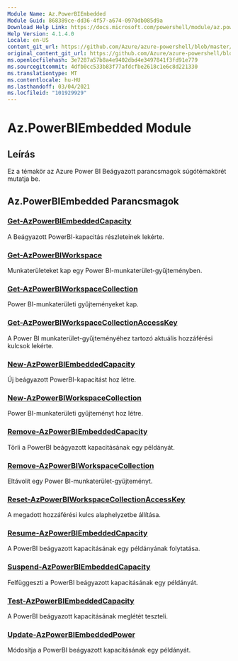 ```yaml
---
Module Name: Az.PowerBIEmbedded
Module Guid: 868389ce-dd36-4f57-a674-0970db085d9a
Download Help Link: https://docs.microsoft.com/powershell/module/az.powerbiembedded
Help Version: 4.1.4.0
Locale: en-US
content_git_url: https://github.com/Azure/azure-powershell/blob/master/src/PowerBIEmbedded/PowerBIEmbedded/help/Az.PowerBIEmbedded.md
original_content_git_url: https://github.com/Azure/azure-powershell/blob/master/src/PowerBIEmbedded/PowerBIEmbedded/help/Az.PowerBIEmbedded.md
ms.openlocfilehash: 3e7287a57b8a4e9402dbd4e3497841f3fd91e779
ms.sourcegitcommit: 4dfb0cc533b83f77afdcfbe2618c1e6c8d221330
ms.translationtype: MT
ms.contentlocale: hu-HU
ms.lasthandoff: 03/04/2021
ms.locfileid: "101929929"
---
```

# Az.PowerBIEmbedded Module
## Leírás
Ez a témakör az Azure Power BI Beágyazott parancsmagok súgótémakörét mutatja be.

## Az.PowerBIEmbedded Parancsmagok
### [Get-AzPowerBIEmbeddedCapacity](Get-AzPowerBIEmbeddedCapacity.md)
A Beágyazott PowerBI-kapacitás részleteinek lekérte.

### [Get-AzPowerBIWorkspace](Get-AzPowerBIWorkspace.md)
Munkaterületeket kap egy Power BI-munkaterület-gyűjteményben.

### [Get-AzPowerBIWorkspaceCollection](Get-AzPowerBIWorkspaceCollection.md)
Power BI-munkaterületi gyűjteményeket kap.

### [Get-AzPowerBIWorkspaceCollectionAccessKey](Get-AzPowerBIWorkspaceCollectionAccessKey.md)
A Power BI munkaterület-gyűjteményéhez tartozó aktuális hozzáférési kulcsok lekérte.

### [New-AzPowerBIEmbeddedCapacity](New-AzPowerBIEmbeddedCapacity.md)
Új beágyazott PowerBI-kapacitást hoz létre.

### [New-AzPowerBIWorkspaceCollection](New-AzPowerBIWorkspaceCollection.md)
Power BI-munkaterületi gyűjteményt hoz létre.

### [Remove-AzPowerBIEmbeddedCapacity](Remove-AzPowerBIEmbeddedCapacity.md)
Törli a PowerBI beágyazott kapacitásának egy példányát.

### [Remove-AzPowerBIWorkspaceCollection](Remove-AzPowerBIWorkspaceCollection.md)
Eltávolít egy Power BI-munkaterület-gyűjteményt.

### [Reset-AzPowerBIWorkspaceCollectionAccessKey](Reset-AzPowerBIWorkspaceCollectionAccessKey.md)
A megadott hozzáférési kulcs alaphelyzetbe állítása.

### [Resume-AzPowerBIEmbeddedCapacity](Resume-AzPowerBIEmbeddedCapacity.md)
A PowerBI beágyazott kapacitásának egy példányának folytatása.

### [Suspend-AzPowerBIEmbeddedCapacity](Suspend-AzPowerBIEmbeddedCapacity.md)
Felfüggeszti a PowerBI beágyazott kapacitásának egy példányát.

### [Test-AzPowerBIEmbeddedCapacity](Test-AzPowerBIEmbeddedCapacity.md)
A PowerBI beágyazott kapacitásának meglétét teszteli.

### [Update-AzPowerBIEmbeddedPower](Update-AzPowerBIEmbeddedCapacity.md)
Módosítja a PowerBI beágyazott kapacitásának egy példányát.

